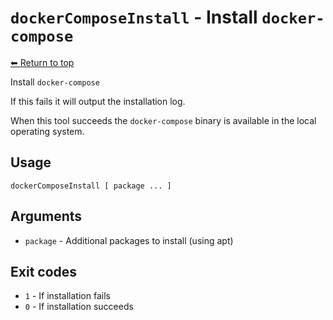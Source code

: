 
# `dockerComposeInstall` - Install `docker-compose`

[⬅ Return to top](index.md)

Install `docker-compose`

If this fails it will output the installation log.

When this tool succeeds the `docker-compose` binary is available in the local operating system.

## Usage

    dockerComposeInstall [ package ... ]
    

## Arguments

- `package` - Additional packages to install (using apt)

## Exit codes

- `1` - If installation fails
- `0` - If installation succeeds
